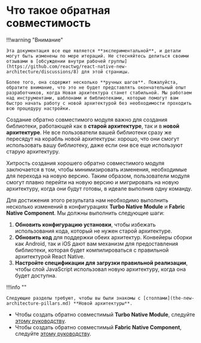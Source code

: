 # Что такое обратная совместимость

!!!warning "Внимание"

    Эта документация все еще является **экспериментальной**, и детали могут быть изменены по мере итераций. Не стесняйтесь делиться своими отзывами в [обсуждении внутри рабочей группы](https://github.com/reactwg/react-native-new-architecture/discussions/8) для этой страницы.

    Более того, она содержит несколько **ручных шагов**. Пожалуйста, обратите внимание, что это не будет представлять окончательный опыт разработчиков, когда Новая архитектура станет стабильной. Мы работаем над инструментами, шаблонами и библиотеками, которые помогут вам быстро начать работу с новой архитектурой без необходимости проходить всю процедуру настройки.

Создание обратно совместимого модуля важно для создания библиотеки, работающей как в **старой архитектуре**, так и в **новой архитектуре**. Не все пользователи вашей библиотеки сразу же пересядут на корабль новой архитектуры: хорошо, что они смогут использовать вашу библиотеку, даже если они все еще используют старую архитектуру.

Хитрость создания хорошего обратно совместимого модуля заключается в том, чтобы минимизировать изменения, необходимые для перехода на новую версию. Таким образом, пользователи модуля смогут плавно перейти на новую версию и мигрировать на новую архитектуру, когда они будут готовы, в идеале выполнив одну команду.

Для достижения этого результата нам необходимо выполнить несколько изменений в конфигурациях **Turbo Native Module** и **Fabric Native Component**. Мы должны выполнить следующие шаги:

1.  **Обновить конфигурацию установки**, чтобы избежать использования кода, который не нужен старой архитектуре.
2.  **Обновить код** для поддержки обеих архитектур. Конвейеры сборки как Android, так и iOS дают вам механизм для предоставления библиотеки, которая будет компилироваться с правильной архитектурой React Native.
3.  **Настройте спецификации для загрузки правильной реализации**, чтобы слой JavaScript использовал новую архитектуру, когда она будет доступна.

!!!info ""

    Следующие разделы требуют, чтобы вы были знакомы с [столпами](the-new-architecture-pillars.md) **Новой архитектуры**.

-   Чтобы создать обратно совместимый **Turbo Native Module**, следуйте [этому руководству](the-new-architecture-backward-compatibility-turbomodules.md).
-   Чтобы создать обратно совместимый **Fabric Native Component**, следуйте [этому руководству](the-new-architecture-backward-compatibility-fabric-components.md).
